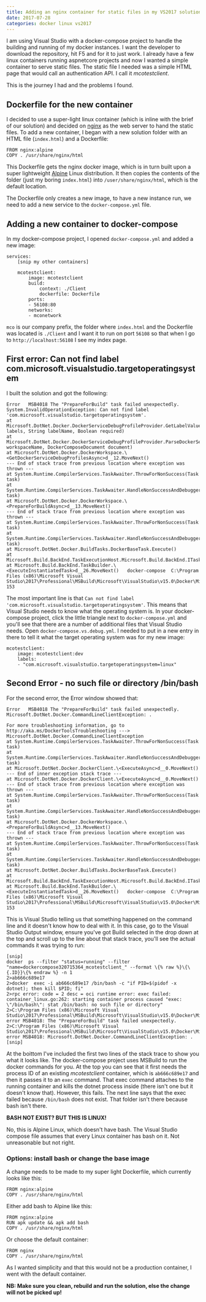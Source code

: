 ```yaml
---
title: Adding an nginx container for static files in my VS2017 solution
date: 2017-07-28
categories: docker linux vs2017
---
```

I am using Visual Studio with a docker-compose project to handle the building and running of my docker instances. I want the developer to download the repository, hit F5 and for it to just work. I already have a few linux containers running aspnetcore projects and now I wanted a simple container to serve static files. The static file I needed was a simple HTML page that would call an authentication API. I call it *mcotestclient*.

This is the journey I had and the problems I found.

## Dockerfile for the new container
I decided to use a super-light linux container (which is inline with the brief of our solution) and decided on [nginx](https://www.nginx.com/resources/wiki/) as the web server to hand the static files. To add a new container, I began with a new solution folder with an HTML file (`index.html`) and a Dockerfile:

    FROM nginx:alpine
    COPY . /usr/share/nginx/html

This Dockerfile gets the nginx docker image, which is in turn built upon a super lightweight [Alpine](https://alpinelinux.org/) Linux distribution. It then copies the contents of the folder (just my boring `index.html`) into `/user/share/nginx/html`, which is the default location.

The Dockerfile only creates a new image, to have a new instance run, we need to add a new service to the `docker-compose.yml` file.

## Adding a new container to docker-compose
In my docker-compose project, I opened `docker-compose.yml` and added a new image:

    services:
        [snip my other containers]

        mcotestclient:
            image: mcotestclient
            build: 
                context: ./Client
                dockerfile: Dockerfile
            ports:
            - 56108:80
            networks:
            - mconetwork

`mco` is our company prefix, the folder where `index.html` and the Dockerfile was located is `./Client` and I want it to run on port `56108` so that when I go to `http://localhost:56108` I see my index page.

## First error: Can not find label com.microsoft.visualstudio.targetoperatingsystem
I built the solution and got the following:

    Error	MSB4018	The "PrepareForBuild" task failed unexpectedly.
    System.InvalidOperationException: Can not find label 'com.microsoft.visualstudio.targetoperatingsystem'.
    at Microsoft.DotNet.Docker.DockerServiceDebugProfileProvider.GetLabelValue(IReadOnlyDictionary`2 labels, String labelName, Boolean required)
    at Microsoft.DotNet.Docker.DockerServiceDebugProfileProvider.ParseDockerServiceDebugProfiles(String workspaceName, DockerComposeDocument document)
    at Microsoft.DotNet.Docker.DockerWorkspace.\<GetDockerServiceDebugProfilesAsync>d__12.MoveNext()
    --- End of stack trace from previous location where exception was thrown ---
    at System.Runtime.CompilerServices.TaskAwaiter.ThrowForNonSuccess(Task task)
    at System.Runtime.CompilerServices.TaskAwaiter.HandleNonSuccessAndDebuggerNotification(Task task)
    at Microsoft.DotNet.Docker.DockerWorkspace.\<PrepareForBuildAsync>d__13.MoveNext()
    --- End of stack trace from previous location where exception was thrown ---
    at System.Runtime.CompilerServices.TaskAwaiter.ThrowForNonSuccess(Task task)
    at System.Runtime.CompilerServices.TaskAwaiter.HandleNonSuccessAndDebuggerNotification(Task task)
    at Microsoft.DotNet.Docker.BuildTasks.DockerBaseTask.Execute()
    at Microsoft.Build.BackEnd.TaskExecutionHost.Microsoft.Build.BackEnd.ITaskExecutionHost.Execute()
    at Microsoft.Build.BackEnd.TaskBuilder.\<ExecuteInstantiatedTask>d__26.MoveNext()	docker-compose	C:\Program Files (x86)\Microsoft Visual Studio\2017\Professional\MSBuild\Microsoft\VisualStudio\v15.0\Docker\Microsoft.VisualStudio.Docker.Compose.targets	153	

The most important line is that `Can not find label 'com.microsoft.visualstudio.targetoperatingsystem'`. This means that Visual Studio needs to know what the operating system is. In your docker-compose project, click the little triangle next to `docker-compose.yml` and you'll see that there are a number of additional files that Visual Studio needs. Open `docker-compose.vs.debug.yml`. I needed to put in a new entry in there to tell it what the target operating system was for my new image:

    mcotestclient:
        image: mcotestclient:dev
        labels:
        - "com.microsoft.visualstudio.targetoperatingsystem=linux"

## Second Error - no such file or directory /bin/bash
For the second error, the Error window showed that: 

    Error	MSB4018	The "PrepareForBuild" task failed unexpectedly.
    Microsoft.DotNet.Docker.CommandLineClientException: .

    For more troubleshooting information, go to http://aka.ms/DockerToolsTroubleshooting ---> Microsoft.DotNet.Docker.CommandLineClientException
    at System.Runtime.CompilerServices.TaskAwaiter.ThrowForNonSuccess(Task task)
    at System.Runtime.CompilerServices.TaskAwaiter.HandleNonSuccessAndDebuggerNotification(Task task)
    at Microsoft.DotNet.Docker.DockerClient.\<ExecuteAsync>d__0.MoveNext()
    --- End of inner exception stack trace ---
    at Microsoft.DotNet.Docker.DockerClient.\<ExecuteAsync>d__0.MoveNext()
    --- End of stack trace from previous location where exception was thrown ---
    at System.Runtime.CompilerServices.TaskAwaiter.ThrowForNonSuccess(Task task)
    at System.Runtime.CompilerServices.TaskAwaiter.HandleNonSuccessAndDebuggerNotification(Task task)
    at Microsoft.DotNet.Docker.DockerWorkspace.\<PrepareForBuildAsync>d__13.MoveNext()
    --- End of stack trace from previous location where exception was thrown ---
    at System.Runtime.CompilerServices.TaskAwaiter.ThrowForNonSuccess(Task task)
    at System.Runtime.CompilerServices.TaskAwaiter.HandleNonSuccessAndDebuggerNotification(Task task)
    at Microsoft.DotNet.Docker.BuildTasks.DockerBaseTask.Execute()
    at Microsoft.Build.BackEnd.TaskExecutionHost.Microsoft.Build.BackEnd.ITaskExecutionHost.Execute()
    at Microsoft.Build.BackEnd.TaskBuilder.\<ExecuteInstantiatedTask>d__26.MoveNext()	docker-compose	C:\Program Files (x86)\Microsoft Visual Studio\2017\Professional\MSBuild\Microsoft\VisualStudio\v15.0\Docker\Microsoft.VisualStudio.Docker.Compose.targets	153	

This is Visual Studio telling us that something happened on the command line and it doesn't know how to deal with it. In this case, go to the Visual Studio Output window, ensure you've got Build selected in the drop down at the top and scroll up to the line about that stack trace, you'll see the actual commands it was trying to run:

    [snip]
    docker  ps --filter "status=running" --filter "name=dockercompose320715364_mcotestclient_" --format \{% raw %}\{\{.ID}}\{% endraw %} -n 1
    2>ab666c689e17
    2>docker  exec -i ab666c689e17 /bin/bash -c "if PID=$(pidof -x dotnet); then kill $PID; fi"
    2>rpc error: code = 2 desc = oci runtime error: exec failed: container_linux.go:262: starting container process caused "exec: \"/bin/bash\": stat /bin/bash: no such file or directory"
    2>C:\Program Files (x86)\Microsoft Visual Studio\2017\Professional\MSBuild\Microsoft\VisualStudio\v15.0\Docker\Microsoft.VisualStudio.Docker.Compose.targets(153,5): error MSB4018: The "PrepareForBuild" task failed unexpectedly.
    2>C:\Program Files (x86)\Microsoft Visual Studio\2017\Professional\MSBuild\Microsoft\VisualStudio\v15.0\Docker\Microsoft.VisualStudio.Docker.Compose.targets(153,5): error MSB4018: Microsoft.DotNet.Docker.CommandLineClientException: .
    [snip]

At the boittom I've included the first two lines of the stack trace to show you what it looks like. The docker-compose project uses MSBuild to run the docker commands for you. At the top you can see that it first needs the process ID of an existing *mcotestclient* container, which is `ab666c689e17` and then it passes it to an `exec` command. That exec command attaches to the running container and kills the dotnet process inside (there isn't one but it doesn't know that). However, this fails. The next line says that the exec failed because `/bin/bash` does not exist. That folder isn't there because bash isn't there.

**BASH NOT EXIST? BUT THIS IS LINUX!**

No, this is Alpine Linux, which doesn't have bash. The Visual Studio compose file assumes that every Linux container has bash on it. Not unreasonable but not right.

### Options: install bash or change the base image
A change needs to be made to my super light Dockerfile, which currently looks like this:

    FROM nginx:alpine
    COPY . /usr/share/nginx/html

Either add bash to Alpine like this:

    FROM nginx:alpine
    RUN apk update && apk add bash
    COPY . /usr/share/nginx/html

Or choose the default container:

    FROM nginx
    COPY . /usr/share/nginx/html

As I wanted simplicity and that this would not be a production container, I went with the default container.

**NB: Make sure you clean, rebuild and run the solution, else the change will not be picked up!**